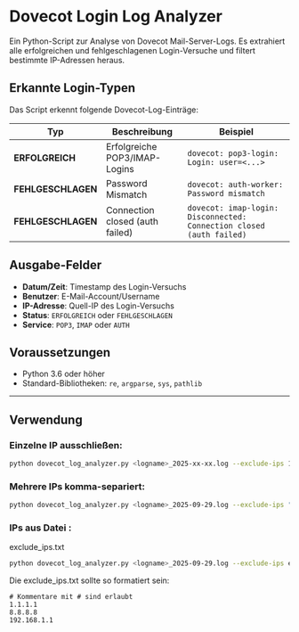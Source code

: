 # Dovecot Login Log Analyzer

Ein Python-Script zur Analyse von Dovecot Mail-Server-Logs. Es extrahiert alle erfolgreichen und fehlgeschlagenen Login-Versuche und filtert bestimmte IP-Adressen heraus.

## Erkannte Login-Typen

Das Script erkennt folgende Dovecot-Log-Einträge:

| Typ | Beschreibung | Beispiel |
|-----|--------------|----------|
| **ERFOLGREICH** | Erfolgreiche POP3/IMAP-Logins | `dovecot: pop3-login: Login: user=<...>` |
| **FEHLGESCHLAGEN** | Password Mismatch | `dovecot: auth-worker: Password mismatch` |
| **FEHLGESCHLAGEN** | Connection closed (auth failed) | `dovecot: imap-login: Disconnected: Connection closed (auth failed)` |

## Ausgabe-Felder

- **Datum/Zeit**: Timestamp des Login-Versuchs
- **Benutzer**: E-Mail-Account/Username
- **IP-Adresse**: Quell-IP des Login-Versuchs
- **Status**: `ERFOLGREICH` oder `FEHLGESCHLAGEN`
- **Service**: `POP3`, `IMAP` oder `AUTH`

## Voraussetzungen

- Python 3.6 oder höher
- Standard-Bibliotheken: `re`, `argparse`, `sys`, `pathlib`
---
## Verwendung
### Einzelne IP ausschließen:


```bash
python dovecot_log_analyzer.py <logname>_2025-xx-xx.log --exclude-ips 1.1.1.1

```
### Mehrere IPs komma-separiert:


```bash
python dovecot_log_analyzer.py <logname>_2025-09-29.log --exclude-ips "1.1.1.1,8.8.8.8"

```
### IPs aus Datei :
exclude_ips.txt


```bash
python dovecot_log_analyzer.py <logname>_2025-09-29.log --exclude-ips exclude_ips.txt

```
Die exclude_ips.txt sollte so formatiert sein:

```
# Kommentare mit # sind erlaubt
1.1.1.1
8.8.8.8
192.168.1.1
```
